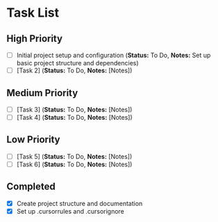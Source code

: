 # Task List

## High Priority
- [ ] Initial project setup and configuration (**Status:** To Do, **Notes:** Set up basic project structure and dependencies)
- [ ] [Task 2] (**Status:** To Do, **Notes:** [Notes])

## Medium Priority
- [ ] [Task 3] (**Status:** To Do, **Notes:** [Notes])
- [ ] [Task 4] (**Status:** To Do, **Notes:** [Notes])

## Low Priority
- [ ] [Task 5] (**Status:** To Do, **Notes:** [Notes])
- [ ] [Task 6] (**Status:** To Do, **Notes:** [Notes])

## Completed
- [x] Create project structure and documentation
- [x] Set up .cursorrules and .cursorignore 